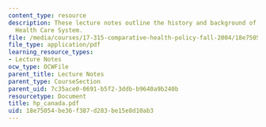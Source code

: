 ```yaml
---
content_type: resource
description: These lecture notes outline the history and background of the Canadian
  Health Care System.
file: /media/courses/17-315-comparative-health-policy-fall-2004/18e75054be36f387d283be15e8d10ab3_hp_canada.pdf
file_type: application/pdf
learning_resource_types:
- Lecture Notes
ocw_type: OCWFile
parent_title: Lecture Notes
parent_type: CourseSection
parent_uid: 7c35ace0-0691-b5f2-3ddb-b9640a9b240b
resourcetype: Document
title: hp_canada.pdf
uid: 18e75054-be36-f387-d283-be15e8d10ab3
---
```

